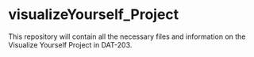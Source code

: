 # visualizeYourself_Project
This repository will contain all the necessary files and information on the Visualize Yourself Project in DAT-203. 
